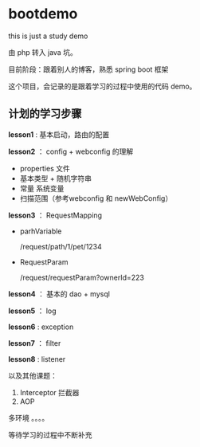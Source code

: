 # bootdemo
this is just a study demo

由 php 转入 java 坑。

目前阶段：跟着别人的博客，熟悉 spring boot 框架

这个项目，会记录的是跟着学习的过程中使用的代码 demo。


## 计划的学习步骤

**lesson1** : 基本启动，路由的配置

**lesson2** ： config + webconfig 的理解
  
  - properties 文件
  - 基本类型 + 随机字符串
  - 常量 系统变量
  - 扫描范围（参考webconfig 和 newWebConfig）
   
**lesson3** ： RequestMapping

- parhVariable

   /request/path/1/pet/1234
     
- RequestParam

  /request/requestParam?ownerId=223
  
**lesson4** ： 基本的 dao + mysql

**lesson5** ： log

**lesson6** : exception

**lesson7** ： filter

**lesson8** : listener



以及其他课题：
1. Interceptor 拦截器
2. AOP


多环境 。。。。

等待学习的过程中不断补充


